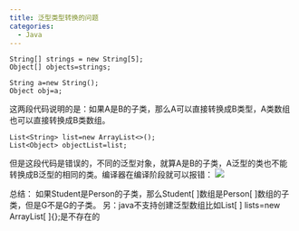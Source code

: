 ```yaml
---
title: 泛型类型转换的问题
categories:
  - Java
---
```


```
String[] strings = new String[5];
Object[] objects=strings;

String a=new String();
Object obj=a;
```
这两段代码说明的是：如果A是B的子类，那么A可以直接转换成B类型，A类数组也可以直接转换成B类数组。
```
List<String> list=new ArrayList<>();
List<Object> objectList=list;
```
但是这段代码是错误的，不同的泛型对象，就算A是B的子类，A泛型的类也不能转换成B泛型的相同的类。编译器在编译阶段就可以报错：
![](http://upload-images.jianshu.io/upload_images/7177220-b76ff663489cec3c.png?imageMogr2/auto-orient/strip%7CimageView2/2/w/1240)

总结：
如果Student是Person的子类，那么Student[ ]数组是Person[ ]数组的子类，但是G<Student>不是G<Person>的子类。
另：java不支持创建泛型数组比如List<String>[ ] lists=new ArrayList<String>[ ]{};是不存在的
                                                                                                                                                                                                                                                                                                                                                                                                                                                                                                                                                                                                                                                                                                                                                                                                                                                                                                                                                                                                                                                                                                                                                                                                                                                                                                                                                                                                                                                                                                                                                                                                                                                                                                                                                                                                                                                                                                                                                                                                                                                                                                                                                                                                                                                                                                                                                                                                                                                                                                                                                                                                                                                                                                                                                                                                                                                                                                                                                                                                                                                                                                                                                                                                                                                                                                                                                                                                                                                                                                                                                                                                                                                                                                                                                                                                                                                                                                                                                                                                                                                                                                                                                                                                                                                                                                                                                                                                                                                                                                                                                                                                                                                                                                                                                                                                                                                                                                                                                                                                                                                                                                                                                                                                                                                                                                                                                                                                                                                                                                                                                                                                                                                                                                                                                                                                                                                                                                                                                                                                                                                                                                                                                                                                                                                                                                                                                                                                                                                                                                                                                                                                                                                                                                                                                                                                                                                                                                                                                                                                                                                                                                                                                                                                                                                                                                                                                                                                                                                                                                                                                                                                                                                                                                                                                                                                                                                                                                                                                                                                                                                                                                                                                                                                                                                                                                                                                                                                                                                                                                                                                                                                                                                                                                                                                                                                                                                                                                                                                                                                                                                                                                                                                                                                                                                                                                                                                                                                                                                                                                                                                                                                                                                                                                                                                 